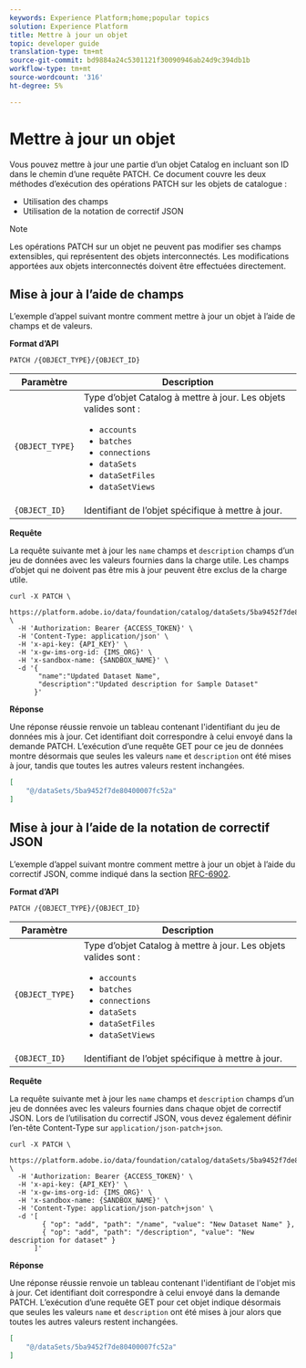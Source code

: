 ```yaml
---
keywords: Experience Platform;home;popular topics
solution: Experience Platform
title: Mettre à jour un objet
topic: developer guide
translation-type: tm+mt
source-git-commit: bd9884a24c5301121f30090946ab24d9c394db1b
workflow-type: tm+mt
source-wordcount: '316'
ht-degree: 5%

---
```



# Mettre à jour un objet

Vous pouvez mettre à jour une partie d’un objet Catalog en incluant son ID dans le chemin d’une requête PATCH. Ce document couvre les deux méthodes d’exécution des opérations PATCH sur les objets de catalogue :

* Utilisation des champs
* Utilisation de la notation de correctif JSON

>[!NOTE]
>
>Les opérations PATCH sur un objet ne peuvent pas modifier ses champs extensibles, qui représentent des objets interconnectés.  Les modifications apportées aux objets interconnectés doivent être effectuées directement.

## Mise à jour à l’aide de champs

L’exemple d’appel suivant montre comment mettre à jour un objet à l’aide de champs et de valeurs.

**Format d’API**

```http
PATCH /{OBJECT_TYPE}/{OBJECT_ID}
```

| Paramètre | Description |
| --- | --- |
| `{OBJECT_TYPE}` | Type d’objet Catalog à mettre à jour. Les objets valides sont : <ul><li>`accounts`</li><li>`batches`</li><li>`connections`</li><li>`dataSets`</li><li>`dataSetFiles`</li><li>`dataSetViews`</li></ul> |
| `{OBJECT_ID}` | Identifiant de l’objet spécifique à mettre à jour. |

**Requête**

La requête suivante met à jour les `name` champs et `description` champs d’un jeu de données avec les valeurs fournies dans la charge utile. Les champs d’objet qui ne doivent pas être mis à jour peuvent être exclus de la charge utile.

```shell
curl -X PATCH \
  https://platform.adobe.io/data/foundation/catalog/dataSets/5ba9452f7de80400007fc52a \
  -H 'Authorization: Bearer {ACCESS_TOKEN}' \
  -H 'Content-Type: application/json' \
  -H 'x-api-key: {API_KEY}' \
  -H 'x-gw-ims-org-id: {IMS_ORG}' \
  -H 'x-sandbox-name: {SANDBOX_NAME}' \
  -d '{
       "name":"Updated Dataset Name",
       "description":"Updated description for Sample Dataset"
      }'
```

**Réponse**

Une réponse réussie renvoie un tableau contenant l&#39;identifiant du jeu de données mis à jour. Cet identifiant doit correspondre à celui envoyé dans la demande PATCH. L’exécution d’une requête GET pour ce jeu de données montre désormais que seules les valeurs `name` et `description` ont été mises à jour, tandis que toutes les autres valeurs restent inchangées.

```json
[
    "@/dataSets/5ba9452f7de80400007fc52a"
]
```

## Mise à jour à l’aide de la notation de correctif JSON

L’exemple d’appel suivant montre comment mettre à jour un objet à l’aide du correctif JSON, comme indiqué dans la section [RFC-6902](https://tools.ietf.org/html/rfc6902).

<!-- (Include once API fundamentals guide is published) 

For more information on JSON Patch syntax, see the [API fundamentals guide](). 

-->

**Format d’API**

```http
PATCH /{OBJECT_TYPE}/{OBJECT_ID}
```

| Paramètre | Description |
| --- | --- |
| `{OBJECT_TYPE}` | Type d’objet Catalog à mettre à jour. Les objets valides sont : <ul><li>`accounts`</li><li>`batches`</li><li>`connections`</li><li>`dataSets`</li><li>`dataSetFiles`</li><li>`dataSetViews`</li></ul> |
| `{OBJECT_ID}` | Identifiant de l’objet spécifique à mettre à jour. |

**Requête**

La requête suivante met à jour les `name` champs et `description` champs d’un jeu de données avec les valeurs fournies dans chaque objet de correctif JSON. Lors de l’utilisation du correctif JSON, vous devez également définir l’en-tête Content-Type sur `application/json-patch+json`.

```shell
curl -X PATCH \
  https://platform.adobe.io/data/foundation/catalog/dataSets/5ba9452f7de80400007fc52a \
  -H 'Authorization: Bearer {ACCESS_TOKEN}' \
  -H 'x-api-key: {API_KEY}' \
  -H 'x-gw-ims-org-id: {IMS_ORG}' \
  -H 'x-sandbox-name: {SANDBOX_NAME}' \
  -H 'Content-Type: application/json-patch+json' \
  -d '[
        { "op": "add", "path": "/name", "value": "New Dataset Name" },
        { "op": "add", "path": "/description", "value": "New description for dataset" }
      ]'
```

**Réponse**

Une réponse réussie renvoie un tableau contenant l&#39;identifiant de l&#39;objet mis à jour. Cet identifiant doit correspondre à celui envoyé dans la demande PATCH. L’exécution d’une requête GET pour cet objet indique désormais que seules les valeurs `name` et `description` ont été mises à jour alors que toutes les autres valeurs restent inchangées.

```json
[
    "@/dataSets/5ba9452f7de80400007fc52a"
]
```

